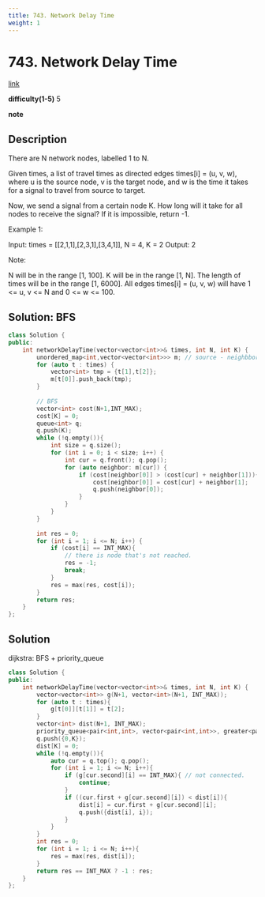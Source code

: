```yaml
---
title: 743. Network Delay Time
weight: 1
---
```

# 743. Network Delay Time
[link](https://leetcode.com/problems/network-delay-time/)

**difficulty(1-5)**
5

**note**

## Description
There are N network nodes, labelled 1 to N.

Given times, a list of travel times as directed edges times[i] = (u, v, w), where u is the source node, v is the target node, and w is the time it takes for a signal to travel from source to target.

Now, we send a signal from a certain node K. How long will it take for all nodes to receive the signal? If it is impossible, return -1.

 

Example 1:



Input: times = [[2,1,1],[2,3,1],[3,4,1]], N = 4, K = 2
Output: 2
 

Note:

N will be in the range [1, 100].
K will be in the range [1, N].
The length of times will be in the range [1, 6000].
All edges times[i] = (u, v, w) will have 1 <= u, v <= N and 0 <= w <= 100.

## Solution: BFS
```c++
class Solution {
public:
    int networkDelayTime(vector<vector<int>>& times, int N, int K) {
        unordered_map<int,vector<vector<int>>> m; // source - neighbbor+cost
        for (auto t : times) {
            vector<int> tmp = {t[1],t[2]};
            m[t[0]].push_back(tmp);
        }
        
        // BFS
        vector<int> cost(N+1,INT_MAX);
        cost[K] = 0;
        queue<int> q;
        q.push(K);
        while (!q.empty()){
            int size = q.size();
            for (int i = 0; i < size; i++) {
                int cur = q.front(); q.pop();
                for (auto neighbor: m[cur]) {
                    if (cost[neighbor[0]] > (cost[cur] + neighbor[1])){
                        cost[neighbor[0]] = cost[cur] + neighbor[1];
                        q.push(neighbor[0]);
                    }
                }
            }
        }
        
        int res = 0;
        for (int i = 1; i <= N; i++) {
            if (cost[i] == INT_MAX){
                // there is node that's not reached.
                res = -1;
                break;
            }
            res = max(res, cost[i]);
        }
        return res;
    }
};
```

## Solution
dijkstra: BFS + priority_queue
```c++
class Solution {
public:
    int networkDelayTime(vector<vector<int>>& times, int N, int K) {
        vector<vector<int>> g(N+1, vector<int>(N+1, INT_MAX));
        for (auto t : times){
            g[t[0]][t[1]] = t[2];
        }
        vector<int> dist(N+1, INT_MAX);
        priority_queue<pair<int,int>, vector<pair<int,int>>, greater<pair<int,int>>> q;
        q.push({0,K});
        dist[K] = 0;
        while (!q.empty()){
            auto cur = q.top(); q.pop();
            for (int i = 1; i <= N; i++){
                if (g[cur.second][i] == INT_MAX){ // not connected.
                    continue; 
                }
                if ((cur.first + g[cur.second][i]) < dist[i]){
                    dist[i] = cur.first + g[cur.second][i];
                    q.push({dist[i], i});
                }
            }
        }
        int res = 0;
        for (int i = 1; i <= N; i++){
            res = max(res, dist[i]);
        }
        return res == INT_MAX ? -1 : res;
    }
};
```